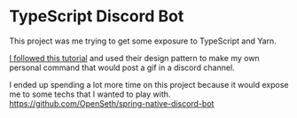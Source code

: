# TypeScript Discord Bot

This project was me trying to get some exposure to TypeScript and Yarn. 

 [I followed this tutorial](https://sabe.io/tutorials/how-to-build-discord-bot-typescript#google_vignette) and used their design pattern to make my own personal command that would post a gif in a discord channel.

I ended up spending a lot more time on this project because it would expose me to some techs that I wanted to play with. https://github.com/OpenSeth/spring-native-discord-bot
